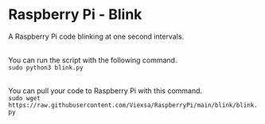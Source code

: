 # Raspberry Pi - Blink
A Raspberry Pi code blinking at one second intervals. <br><br>


You can run the script with the following command.<br>
`sudo python3 blink.py`
<br><br>


You can pull your code to Raspberry Pi with this command.<br>
`sudo wget https://raw.githubusercontent.com/Viexsa/RaspberryPi/main/blink/blink.py`
